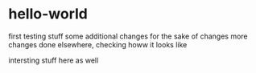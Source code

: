 # hello-world
first testing stuff
some additional changes for the sake of changes
more changes done elsewhere, checking howw it looks like

intersting stuff here as well
